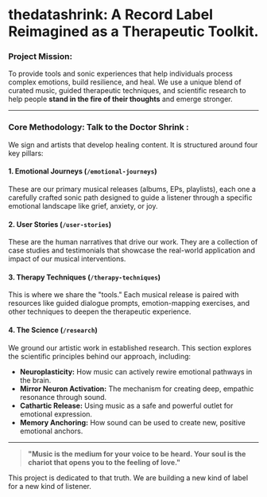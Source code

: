 # thedatashrink: A Record Label Reimagined as a Therapeutic Toolkit.

### Project Mission:

To provide tools and sonic experiences that help individuals process complex emotions, build resilience, and heal. We use a unique blend of curated music, guided therapeutic techniques, and scientific research to help people **stand in the fire of their thoughts** and emerge stronger.

---

### Core Methodology: Talk to the Doctor Shrink :  

 We sign and artists that develop healing content. It is structured around four key pillars:

#### 1. Emotional Journeys (`/emotional-journeys`)
These are our primary musical releases (albums, EPs, playlists), each one a carefully crafted sonic path designed to guide a listener through a specific emotional landscape like grief, anxiety, or joy.

#### 2. User Stories (`/user-stories`)
These are the human narratives that drive our work. They are a collection of case studies and testimonials that showcase the real-world application and impact of our musical interventions.

#### 3. Therapy Techniques (`/therapy-techniques`)
This is where we share the "tools." Each musical release is paired with resources like guided dialogue prompts, emotion-mapping exercises, and other techniques to deepen the therapeutic experience.

#### 4. The Science (`/research`)
We ground our artistic work in established research. This section explores the scientific principles behind our approach, including:
-   **Neuroplasticity:** How music can actively rewire emotional pathways in the brain.
-   **Mirror Neuron Activation:** The mechanism for creating deep, empathic resonance through sound.
-   **Cathartic Release:** Using music as a safe and powerful outlet for emotional expression.
-   **Memory Anchoring:** How sound can be used to create new, positive emotional anchors.

---

> **"Music is the medium for your voice to be heard. Your soul is the chariot that opens you to the feeling of love."**

This project is dedicated to that truth. We are building a new kind of label for a new kind of listener.

